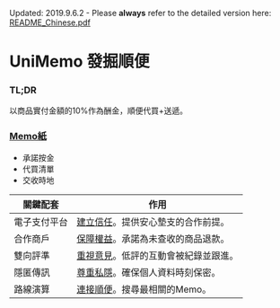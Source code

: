 Updated: 2019.9.6.2&nbsp;-&nbsp;Please <b>always</b> refer to the detailed version here: [README_Chinese.pdf](https://github.com/xemexpress/UniMemo/blob/master/exported/README/README_Chinese.pdf)

# UniMemo 發掘順便

### TL;DR

以商品實付金額的10%作為酬金，順便代買+送遞。

### <u>Memo紙</u>

- 承諾按金
- 代買清單
- 交收時地

| 關鍵配套     | 作用                                  |
| ---------- | ------------------------------------- |
| 電子支付平台 | <u>建立信任</u>。提供安心墊支的合作前提。   |
| 合作商戶     | <u>保障權益</u>。承諾為未查收的商品退款。  |
| 雙向評準     | <u>重視意見</u>。低評的互動會被紀錄並跟進。|
| 隱匿傳訊     | <u>尊重私隱</u>。確保個人資料時刻保密。    |
| 路線演算     | <u>連接順便</u>。搜尋最相關的Memo。      |
